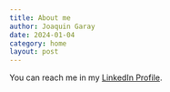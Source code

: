 ```yaml
---
title: About me
author: Joaquin Garay
date: 2024-01-04
category: home
layout: post
---
```


You can reach me in my [LinkedIn Profile][1].

[1]: https://www.linkedin.com/in/garayjoaquin


